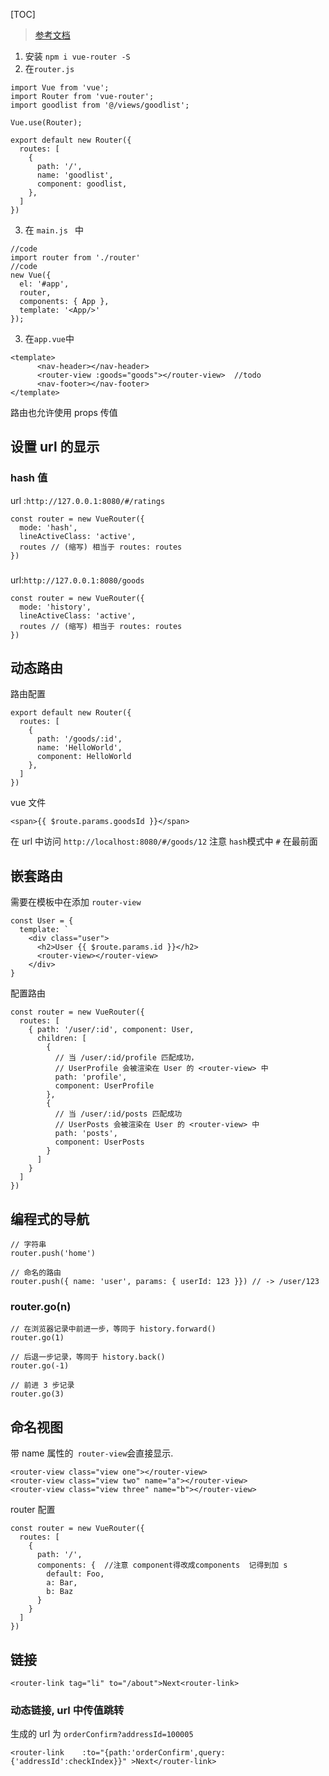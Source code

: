 
[TOC]

> [参考文档](https://www.jianshu.com/p/4c5c99abb864)

1. 安装
`npm i vue-router -S`
2. 在`router.js`
```
import Vue from 'vue';
import Router from 'vue-router';
import goodlist from '@/views/goodlist';

Vue.use(Router);

export default new Router({
  routes: [
    {
      path: '/',
      name: 'goodlist',
      component: goodlist,
    },
  ]
})

```
3. 在 `main.js ` 中
```
//code
import router from './router'
//code
new Vue({
  el: '#app',
  router,
  components: { App },
  template: '<App/>'
});
```      

3. 在`app.vue`中
```
<template>
      <nav-header></nav-header>
      <router-view :goods="goods"></router-view>  //todo
      <nav-footer></nav-footer>
</template>
```
路由也允许使用 props 传值

## 设置 url 的显示
### hash 值
url :`http://127.0.0.1:8080/#/ratings`
```
const router = new VueRouter({
  mode: 'hash',
  lineActiveClass: 'active',
  routes // (缩写) 相当于 routes: routes
})
```
### 
url:`http://127.0.0.1:8080/goods`
```
const router = new VueRouter({
  mode: 'history',
  lineActiveClass: 'active',
  routes // (缩写) 相当于 routes: routes
})
```
## 动态路由
路由配置
```
export default new Router({
  routes: [
    {
      path: '/goods/:id',
      name: 'HelloWorld',
      component: HelloWorld
    },
  ]
})
```
vue 文件
```
<span>{{ $route.params.goodsId }}</span>
```
在 url 中访问
`http://localhost:8080/#/goods/12`
注意 `hash`模式中 `#` 在最前面

## 嵌套路由
需要在模板中在添加 `router-view`
```
const User = {
  template: `
    <div class="user">
      <h2>User {{ $route.params.id }}</h2>
      <router-view></router-view>
    </div>
}
```
配置路由
```
const router = new VueRouter({
  routes: [
    { path: '/user/:id', component: User,
      children: [
        {
          // 当 /user/:id/profile 匹配成功，
          // UserProfile 会被渲染在 User 的 <router-view> 中
          path: 'profile',
          component: UserProfile
        },
        {
          // 当 /user/:id/posts 匹配成功
          // UserPosts 会被渲染在 User 的 <router-view> 中
          path: 'posts',
          component: UserPosts
        }
      ]
    }
  ]
})
```
## 编程式的导航
```
// 字符串
router.push('home')

// 命名的路由
router.push({ name: 'user', params: { userId: 123 }}) // -> /user/123
```
### router.go(n)
```
// 在浏览器记录中前进一步，等同于 history.forward()
router.go(1)

// 后退一步记录，等同于 history.back()
router.go(-1)

// 前进 3 步记录
router.go(3)
``` 
## 命名视图
带 name 属性的` router-view`会直接显示.
```
<router-view class="view one"></router-view>
<router-view class="view two" name="a"></router-view>
<router-view class="view three" name="b"></router-view>
```
router 配置
```
const router = new VueRouter({
  routes: [
    {
      path: '/',
      components: {  //注意 component得改成components  记得到加 s
        default: Foo,
        a: Bar,
        b: Baz
      }
    }
  ]
})
```
## 链接
`<router-link tag="li" to="/about">Next<router-link>`
### 动态链接, url 中传值跳转
生成的 url 为 `orderConfirm?addressId=100005`
```
<router-link    :to="{path:'orderConfirm',query:{'addressId':checkIndex}}" >Next</router-link>
```



